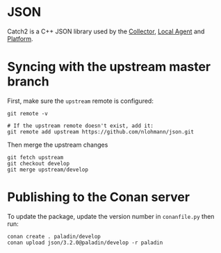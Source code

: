 # JSON

Catch2 is a C++ JSON library used by the [Collector](https://github.com/PaladinAI/ddat-collector),
[Local Agent](https://github.com/PaladinAI/ddat-localagent) and
[Platform](https://github.com/PaladinAI/ddat-platform).

# Syncing with the upstream master branch

First, make sure the `upstream` remote is configured:

    git remote -v

    # If the upstream remote doesn't exist, add it:
    git remote add upstream https://github.com/nlohmann/json.git

Then merge the upstream changes

    git fetch upstream
    git checkout develop
    git merge upstream/develop

# Publishing to the Conan server

To update the package, update the version number in `conanfile.py` then run:

    conan create . paladin/develop
    conan upload json/3.2.0@paladin/develop -r paladin
